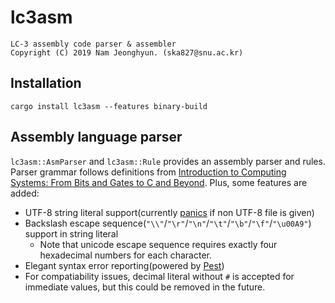 # lc3asm
```
LC-3 assembly code parser & assembler
Copyright (C) 2019 Nam Jeonghyun. (ska827@snu.ac.kr)
```

## Installation
`cargo install lc3asm --features binary-build`

## Assembly language parser
`lc3asm::AsmParser` and `lc3asm::Rule` provides an assembly parser and rules. Parser grammar follows definitions
from [Introduction to Computing Systems: From Bits and Gates to C and Beyond](https://www.amazon.com/Introduction-Computing-Systems-Gates-Beyond/dp/0072467509). Plus, some features are added:

 - UTF-8 string literal support(currently <u>panics</u> if non UTF-8 file is given)
 - Backslash escape sequence(`"\\"`/`"\r"`/`"\n"`/`"\t"`/`"\b"`/`"\f"`/`"\u00A9"`) support in string literal
   - Note that unicode escape sequence requires exactly four hexadecimal numbers for each character.
 - Elegant syntax error reporting(powered by [Pest](https://pest.rs))
 - For compatiability issues, decimal literal without `#` is accepted for immediate values,
  but this could be removed in the future.
